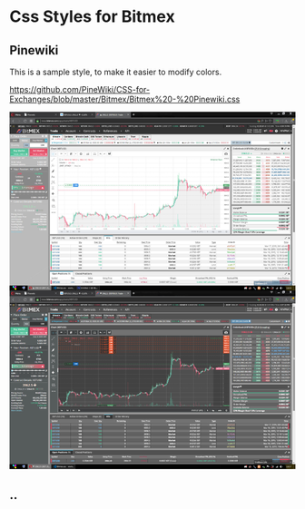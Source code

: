 # Css Styles for Bitmex

## Pinewiki
This is a sample style, to make it easier to modify colors.

https://github.com/PineWiki/CSS-for-Exchanges/blob/master/Bitmex/Bitmex%20-%20Pinewiki.css

![Pinewiki](https://github.com/PineWiki/CSS-for-Exchanges/blob/master/Bitmex/Bitmex%20-%20Pinewiki.jpg)

## ..

